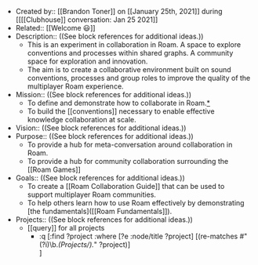 - Created by:: [[Brandon Toner]] on [[January 25th, 2021]] during [[[[Clubhouse]] conversation: Jan 25 2021]]
- Related:: [[Welcome 😃]]
- Description:: ((See block references for additional ideas.))
    - This is an experiment in collaboration in Roam. A space to explore conventions and processes within shared graphs. A community space for exploration and innovation.
    - The aim is to create a collaborative environment built on sound conventions, processes and group roles to improve the quality of the multiplayer Roam experience.
- Mission:: ((See block references for additional ideas.))
    - To define and demonstrate how to collaborate in Roam.[*](((-VfLPtkvE)))
    - To build the [[conventions]] necessary to enable effective knowledge collaboration at scale.
- Vision:: ((See block references for additional ideas.))
- Purpose:: ((See block references for additional ideas.))
    - To provide a hub for meta-conversation around collaboration in Roam.
    - To provide a hub for community collaboration surrounding the [[Roam Games]]
- Goals:: ((See block references for additional ideas.))
    - To create a [[Roam Collaboration Guide]] that can be used to support multiplayer Roam communities.
    - To help others learn how to use Roam effectively by demonstrating [the fundamentals]([[Roam Fundamentals]]). 
- Projects:: ((See block references for additional ideas.))
    - [[query]] for all projects
        - :q [:find ?project
	:where 
    	[?e :node/title ?project]
		[(re-matches #"(?i)\b.*(Projects/).*" ?project)]	  
	]
